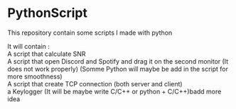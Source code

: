 # PythonScript
This repository contain some scripts I made with python


It will contain : 
<br> A script that calculate SNR
<br> A script that open Discord and Spotify and drag it on the second monitor (It does not work properly) (Somme Python will maybe be add in the script for more smoothness)
<br>A script that create TCP connection (both server and client)
<br>a Keylogger (It will be maybe write C/C++ or python + C/C++)badd more idea
